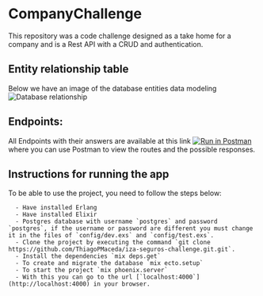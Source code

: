 # CompanyChallenge
This repository was a code challenge designed as a take home for a company and is a Rest API with a CRUD and authentication.

## Entity relationship table

Below we have an image of the database entities data modeling
![Database relationship](database-relationship.png)

## Endpoints:

All Endpoints with their answers are available at this link [![Run in Postman](https://run.pstmn.io/button.svg)](https://app.getpostman.com/run-collection/16360675-a7aaed84-b98b-4495-b6f2-541d8e2add7f?action=collection%2Ffork&collection-url=entityId%3D16360675-a7aaed84-b98b-4495-b6f2-541d8e2add7f%26entityType%3Dcollection%26workspaceId%3D576bcf45-7ce8-43b4-a76b-5a929ca6a986) where you can use Postman to view the routes and the possible responses.

## Instructions for running the app

To be able to use the project, you need to follow the steps below:
 
      - Have installed Erlang
      - Have installed Elixir
      - Postgres database with username `postgres` and password `postgres`, if the username or password are different you must change it in the files of `config/dev.exs` and `config/test.exs`.
      - Clone the project by executing the command `git clone https://github.com/ThiagoPMaceda/iza-seguros-challenge.git.git`.
      - Install the dependencies `mix deps.get`
      - To create and migrate the database `mix ecto.setup`
      - To start the project `mix phoenix.server`
      - With this you can go to the url [`localhost:4000`](http://localhost:4000) in your browser.
